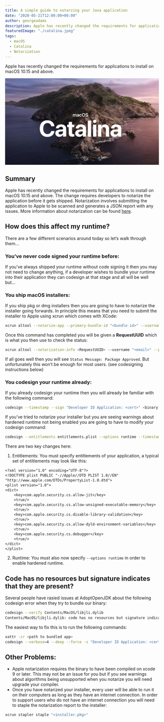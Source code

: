 ```yaml
---
title: A simple guide to notarzing your Java application
date: "2020-05-21T12:00:00+00:00"
author: georgeadams
description: Apple has recently changed the requirements for applications to install on macOS 10.15 and above.
featuredImage: "./catalina.jpeg"
tags:
  - macOS
  - Catalina
  - Notarization
---
```


Apple has recently changed the requirements for applications to install on macOS 10.15 and above.

![MacOS Catalina background](./catalina.jpeg)

## Summary
Apple has recently changed the requirements for applications to install on macOS 10.15 and above. The change requires developers to notarize the application before it gets shipped. Notarization involves submitting the application to Apple to be scanned and generates a JSON report with any issues. More information about notarization can be found [here](https://developer.apple.com/documentation/security/notarizing_your_app_before_distribution).

## How does this affect my runtime?
There are a few different scenarios around today so let’s walk through them…

### You’ve never code signed your runtime before:
If you’ve always shipped your runtime without code signing it then you may not need to change anything, if a developer wishes to bundle your runtime into their application they can codesign at that stage and all will be well but…

### You ship macOS installers:
If you ship pkg or dmg installers then you are going to have to notarize the installer going forwards. In principle this means that you need to submit the installer to Apple using xcrun which comes with XCode:

```bash
xcrun altool --notarize-app --primary-bundle-id "<bundle id>" --username "<email>" --password "<password>" --file <installer>.pkg
```

Once this command has completed you will be given a **RequestUUID** which is what you then use to check the status:

```bash
xcrun altool --notarization-info <RequestUUID> --username "<email>" --password "<password>"
```

If all goes well then you will see `Status Message: Package Approved`. But unfortunately this won’t be enough for most users. (see codesigning instructions below)

### You codesign your runtime already:
If you already codesign your runtime then you will already be familiar with the following command:

```bash
codesign --timestamp --sign "Developer ID Application: <cert>" <binary to sign>
```

If you’ve tried to notarize your installer but you are seeing warnings about hardened runtime not being enabled you are going to have to modify your codesign command:

```bash
codesign --entitlements entitlements.plist --options runtime --timestamp --sign "Developer ID Application: <cert>" <binary to sign>
```

There are two key changes here:

1. Entitlements:
You must specify entitlements of your application, a typical set of entitlements may look like this:

```plist
<?xml version="1.0" encoding="UTF-8"?>
<!DOCTYPE plist PUBLIC "-//Apple//DTD PLIST 1.0//EN" "http://www.apple.com/DTDs/PropertyList-1.0.dtd">
<plist version="1.0">
<dict>
    <key>com.apple.security.cs.allow-jit</key>
    <true/>
    <key>com.apple.security.cs.allow-unsigned-executable-memory</key>
    <true/>
    <key>com.apple.security.cs.disable-library-validation</key>
    <true/>
    <key>com.apple.security.cs.allow-dyld-environment-variables</key>
    <true/>
    <key>com.apple.security.cs.debugger</key>
    <true/>
</dict>
</plist>
```

2. Runtime:
You must also now specify `--options runtime` in order to enable hardened runtime.


## Code has no resources but signature indicates that they are present?
Several people have rasied issues at AdoptOpenJDK about the following codesign error when they try to bundle our binary:

```bash
codesign --verify Contents/MacOS/libjli.dylib 
Contents/MacOS/libjli.dylib: code has no resources but signature indicates they must be present
```

The easiest way to fix this is to run the following commands:

```bash
xattr -cr <path to bundled app>
codesign --verbose=4 --deep --force -s "Developer ID Application: <cert>" <path to bundled app>
```

## Other Problems:
- Apple notarization requires the binary to have been compiled on xcode 9 or later. This may not be an issue for you but if you see warnings about algorithms being unsupported when you notarize you will need upgrade your compiler.
- Once you have notarized your installer, every user will be able to run it on their computers as long as they have an internet connection. In order to support users who do not have an internet connection you will need to staple the notarization report to the installer:

```bash
xcrun stapler staple "<installer.pkg>"
```